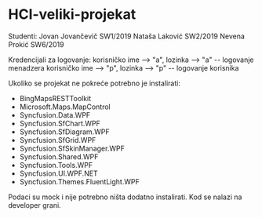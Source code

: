 # HCI-veliki-projekat

Studenti:
Jovan Jovančevič SW1/2019
Nataša Laković SW2/2019
Nevena Prokić SW6/2019

Kredencijali za logovanje:
korisničko ime --> "a", lozinka --> "a"   -- logovanje menadzera
korisničko ime --> "p", lozinka --> "p"   -- logovanje korisnika

Ukoliko se projekat ne pokreće potrebno je instalirati:
- BingMapsRESTToolkit
- Microsoft.Maps.MapControl
- Syncfusion.Data.WPF
- Syncfusion.SfChart.WPF
- Syncfusion.SfDiagram.WPF
- Syncfusion.SfGrid.WPF
- Syncfusion.SfSkinManager.WPF
- Syncfusion.Shared.WPF
- Syncfusion.Tools.WPF
- Syncfusion.UI.WPF.NET
- Syncfusion.Themes.FluentLight.WPF

Podaci su mock i nije potrebno ništa dodatno instalirati.
Kod se nalazi na developer grani.
